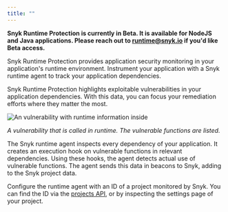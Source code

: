 ```yaml
---
title: ""
---
```


**Snyk Runtime Protection is currently in Beta. It is available for NodeJS and Java applications. Please reach out to [runtime@snyk.io](mailto:runtime@snyk.io) if you'd like Beta access.**

Snyk Runtime Protection provides application security monitoring in your application's runtime environment. Instrument your application with a Snyk runtime agent to track your application dependencies.

Snyk Runtime Protection highlights exploitable vulnerabilities in your application dependencies. With this data, you can focus your remediation efforts where they matter the most.

![An vulnerability with runtime information inside](https://res.cloudinary.com/snyk/image/upload/c_scale,q_auto,w_800/v1542016007/docs/runtime/runtime-issue-card.png)

_A vulnerability that is called in runtime. The vulnerable functions are listed._

The Snyk runtime agent inspects every dependency of your application. It creates an execution hook on vulnerable functions in relevant dependencies. Using these hooks, the agent detects actual use of vulnerable functions. The agent sends this data in beacons to Snyk, adding to the Snyk project data.

Configure the runtime agent with an ID of a project monitored by Snyk. You can find the ID via the [projects API](https://snyk.docs.apiary.io/#reference/projects/projects-by-organisation/list-all-projects), or by inspecting the settings page of your project.
